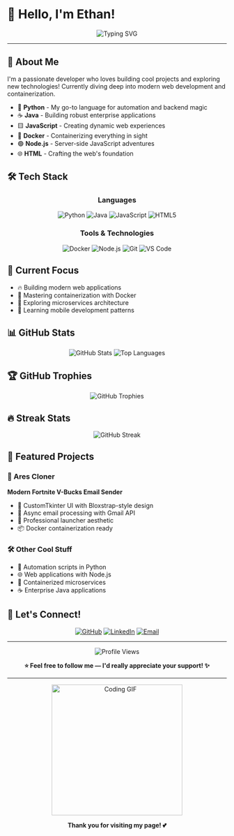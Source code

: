 # 👋 Hello, I'm Ethan!

<div align="center">
  <img src="https://readme-typing-svg.herokuapp.com?font=Fira+Code&pause=1000&color=00D4FF&center=true&vCenter=true&width=435&lines=Python+Developer+%F0%9F%8D%8C;Java+Enthusiast+%E2%98%95;JavaScript+Builder+%F0%9F%8E%9E;Docker+Container+Wizard+%F0%9F%9A%A3;Node.js+Explorer+%F0%9F%8E%AF;HTML+Architect+%F0%9F%8C%9F" alt="Typing SVG" />
</div>

---

## 🚀 About Me

I'm a passionate developer who loves building cool projects and exploring new technologies! Currently diving deep into modern web development and containerization.

- 🐍 **Python** - My go-to language for automation and backend magic
- ☕ **Java** - Building robust enterprise applications
- 🟨 **JavaScript** - Creating dynamic web experiences
- 🐳 **Docker** - Containerizing everything in sight
- 🟢 **Node.js** - Server-side JavaScript adventures
- 🌐 **HTML** - Crafting the web's foundation

## 🛠️ Tech Stack

<div align="center">

### Languages
![Python](https://img.shields.io/badge/Python-3776AB?style=for-the-badge&logo=python&logoColor=white)
![Java](https://img.shields.io/badge/Java-ED8B00?style=for-the-badge&logo=openjdk&logoColor=white)
![JavaScript](https://img.shields.io/badge/JavaScript-F7DF1E?style=for-the-badge&logo=javascript&logoColor=black)
![HTML5](https://img.shields.io/badge/HTML5-E34F26?style=for-the-badge&logo=html5&logoColor=white)

### Tools & Technologies
![Docker](https://img.shields.io/badge/Docker-2496ED?style=for-the-badge&logo=docker&logoColor=white)
![Node.js](https://img.shields.io/badge/Node.js-43853D?style=for-the-badge&logo=node.js&logoColor=white)
![Git](https://img.shields.io/badge/Git-F05032?style=for-the-badge&logo=git&logoColor=white)
![VS Code](https://img.shields.io/badge/VS_Code-007ACC?style=for-the-badge&logo=visual-studio-code&logoColor=white)

</div>

## 🎯 Current Focus

- 🔥 Building modern web applications
- 🐳 Mastering containerization with Docker
- 🚀 Exploring microservices architecture
- 📱 Learning mobile development patterns

## 📊 GitHub Stats

<div align="center">
  <img src="https://github-readme-stats.vercel.app/api?username=ethanstoner&show_icons=true&theme=dark&hide_border=true&count_private=true" alt="GitHub Stats" />
  <img src="https://github-readme-stats.vercel.app/api/top-langs/?username=ethanstoner&layout=compact&theme=dark&hide_border=true" alt="Top Languages" />
</div>

## 🏆 GitHub Trophies

<div align="center">
  <img src="https://github-profile-trophy.vercel.app/?username=ethanstoner&theme=darkhub&no-frame=true&row=1&column=7" alt="GitHub Trophies" />
</div>

## 🔥 Streak Stats

<div align="center">
  <img src="https://github-readme-streak-stats.herokuapp.com/?user=ethanstoner&theme=dark&hide_border=true" alt="GitHub Streak" />
</div>

## 🎨 Featured Projects

### 🐉 Ares Cloner
**Modern Fortnite V-Bucks Email Sender**
- 🎯 CustomTkinter UI with Bloxstrap-style design
- 🚀 Async email processing with Gmail API
- 🎨 Professional launcher aesthetic
- 📦 Docker containerization ready

### 🛠️ Other Cool Stuff
- 🤖 Automation scripts in Python
- 🌐 Web applications with Node.js
- 🐳 Containerized microservices
- ☕ Enterprise Java applications

## 🤝 Let's Connect!

<div align="center">

[![GitHub](https://img.shields.io/badge/GitHub-100000?style=for-the-badge&logo=github&logoColor=white)](https://github.com/ethanstoner)
[![LinkedIn](https://img.shields.io/badge/LinkedIn-0077B5?style=for-the-badge&logo=linkedin&logoColor=white)](https://linkedin.com/in/eastoner)
[![Email](https://img.shields.io/badge/Email-D14836?style=for-the-badge&logo=gmail&logoColor=white)](https://mail.google.com/mail/?view=cm&fs=1&to=ethanstoner08@gmail.com&su=Hello%20Ethan&body=Hi%20Ethan,)

</div>

---

<div align="center">
  <img src="https://komarev.com/ghpvc/?username=ethanstoner&label=Profile%20views&color=0e75b6&style=flat" alt="Profile Views" />
  
  **⭐ Feel free to follow me — I'd really appreciate your support! ✨**
</div>

---

<div align="center">
  <img src="https://media.giphy.com/media/L1R1tvI9svkIWwpVYr/giphy.gif" alt="Coding GIF" width="300" />
  
  **Thank you for visiting my page! 💕**
</div>
